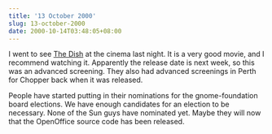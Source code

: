 ```yaml
---
title: '13 October 2000'
slug: 13-october-2000
date: 2000-10-14T03:48:05+08:00
---
```


I went to see [The Dish](http://us.imdb.com/Title?0205873) at the
cinema last night. It is a very good movie, and I recommend
watching it. Apparently the release date is next week, so
this was an advanced screening. They also had advanced
screenings in Perth for Chopper back when it was
released.

People have started putting in their nominations for the
gnome-foundation board elections. We have enough candidates
for an election to be necessary. None of the Sun guys have
nominated yet. Maybe they will now that the OpenOffice
source code has been released.
